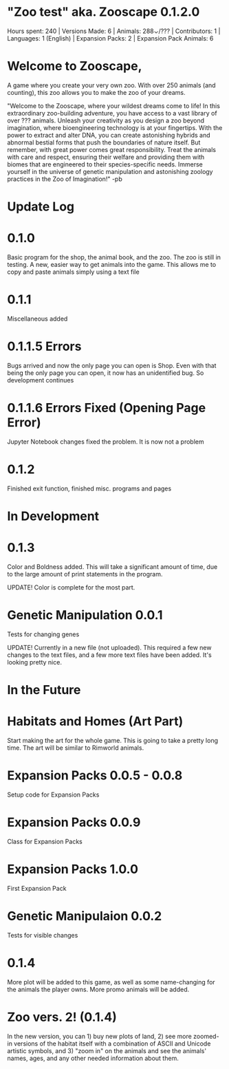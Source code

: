 # "Zoo test" aka. Zooscape 0.1.2.0
Hours spent: 240  |   Versions Made: 6  |   Animals: 288⌄/???  |   Contributors: 1  |   Languages: 1 (English)   |   Expansion Packs: 2   |   Expansion Pack Animals: 6

# Welcome to Zooscape, 
A game where you create your very own zoo. With over 250 animals (and counting), this zoo allows you to make the zoo of your dreams. 

"Welcome to the Zooscape, where your wildest dreams come to life! In this extraordinary zoo-building adventure, you have access to a vast library of over ??? animals. Unleash your creativity as you design a zoo beyond imagination, where bioengineering technology is at your fingertips. With the power to extract and alter DNA, you can create astonishing hybrids and abnormal bestial forms that push the boundaries of nature itself. But remember, with great power comes great responsibility. Treat the animals with care and respect, ensuring their welfare and providing them with biomes that are engineered to their species-specific needs. Immerse yourself in the universe of genetic manipulation and astonishing zoology practices in the Zoo of Imagination!"
-pb


# Update Log
  # 0.1.0
  Basic program for the shop, the animal book, and the zoo. The zoo is still in testing. A new, easier way to get animals into the game. This allows me to copy and paste animals simply using a text file

  # 0.1.1
  Miscellaneous added

  # 0.1.1.5 Errors
  Bugs arrived and now the only page you can open is Shop. Even with that being the only page you can open, it now has an unidentified bug. So development continues

  # 0.1.1.6 Errors Fixed (Opening Page Error)
  Jupyter Notebook changes fixed the problem. It is now not a problem

  # 0.1.2
  Finished exit function, finished misc. programs and pages

# In Development
  
  # 0.1.3
  Color and Boldness added. This will take a significant amount of time, due to the large amount of print statements in the program. 

  UPDATE!
  Color is complete for the most part.
  
  # Genetic Manipulation 0.0.1
  Tests for changing genes

  UPDATE!
  Currently in a new file (not uploaded). This required a few new changes to the text files, and a few more text files have been added. 
  It's looking pretty nice. 
  
# In the Future

  # Habitats and Homes (Art Part)
  Start making the art for the whole game. This is going to take a pretty long time. 
  The art will be similar to Rimworld animals. 
  
  # Expansion Packs 0.0.5 - 0.0.8
  Setup code for Expansion Packs

  # Expansion Packs 0.0.9
  Class for Expansion Packs

  # Expansion Packs 1.0.0
  First Expansion Pack

  # Genetic Manipulaion 0.0.2
  Tests for visible changes

  # 0.1.4
  More plot will be added to this game, as well as some name-changing for the animals the player owns. More promo animals will be added. 

  # Zoo vers. 2! (0.1.4)
  In the new version, you can 1) buy new plots of land, 2) see more zoomed-in versions of the habitat itself with a combination of ASCII and Unicode artistic symbols, and 3) "zoom in" on the animals and see the animals' names, ages, and any other needed information about them. 

  
